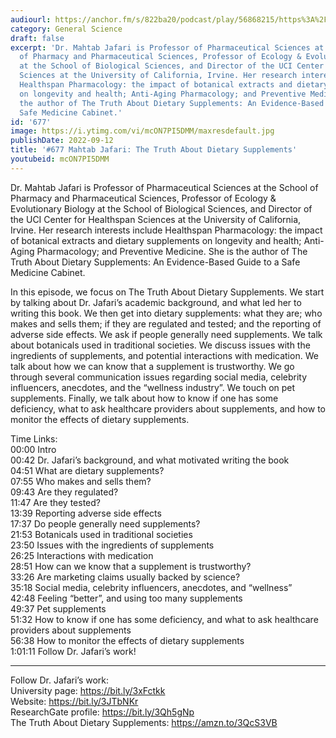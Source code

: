 ```yaml
---
audiourl: https://anchor.fm/s/822ba20/podcast/play/56868215/https%3A%2F%2Fd3ctxlq1ktw2nl.cloudfront.net%2Fstaging%2F2022-7-30%2Fc3b1952a-fa95-6a98-aa43-39d0ff462336.m4a
category: General Science
draft: false
excerpt: 'Dr. Mahtab Jafari is Professor of Pharmaceutical Sciences at the School
  of Pharmacy and Pharmaceutical Sciences, Professor of Ecology & Evolutionary Biology
  at the School of Biological Sciences, and Director of the UCI Center for Healthspan
  Sciences at the University of California, Irvine. Her research interests include
  Healthspan Pharmacology: the impact of botanical extracts and dietary supplements
  on longevity and health; Anti-Aging Pharmacology; and Preventive Medicine. She is
  the author of The Truth About Dietary Supplements: An Evidence-Based Guide to a
  Safe Medicine Cabinet.'
id: '677'
image: https://i.ytimg.com/vi/mcON7PI5DMM/maxresdefault.jpg
publishDate: 2022-09-12
title: '#677 Mahtab Jafari: The Truth About Dietary Supplements'
youtubeid: mcON7PI5DMM
---
```

<div class="timelinks">

Dr. Mahtab Jafari is Professor of Pharmaceutical Sciences at the School of Pharmacy and Pharmaceutical Sciences, Professor of Ecology & Evolutionary Biology at the School of Biological Sciences, and Director of the UCI Center for Healthspan Sciences at the University of California, Irvine. Her research interests include Healthspan Pharmacology: the impact of botanical extracts and dietary supplements on longevity and health; Anti-Aging Pharmacology; and Preventive Medicine. She is the author of The Truth About Dietary Supplements: An Evidence-Based Guide to a Safe Medicine Cabinet.

In this episode, we focus on The Truth About Dietary Supplements. We start by talking about Dr. Jafari’s academic background, and what led her to writing this book. We then get into dietary supplements: what they are; who makes and sells them; if they are regulated and tested; and the reporting of adverse side effects. We ask if people generally need supplements. We talk about botanicals used in traditional societies. We discuss issues with the ingredients of supplements, and potential interactions with medication. We talk about how we can know that a supplement is trustworthy. We go through several communication issues regarding social media, celebrity influencers, anecdotes, and the “wellness industry”. We touch on pet supplements. Finally, we talk about how to know if one has some deficiency, what to ask healthcare providers about supplements, and how to monitor the effects of dietary supplements.

Time Links:  
<time>00:00</time> Intro  
<time>00:42</time> Dr. Jafari’s background, and what motivated writing the book  
<time>04:51</time> What are dietary supplements?  
<time>07:55</time> Who makes and sells them?  
<time>09:43</time> Are they regulated?  
<time>11:47</time> Are they tested?  
<time>13:39</time> Reporting adverse side effects  
<time>17:37</time> Do people generally need supplements?  
<time>21:53</time> Botanicals used in traditional societies  
<time>23:50</time> Issues with the ingredients of supplements  
<time>26:25</time> Interactions with medication  
<time>28:51</time> How can we know that a supplement is trustworthy?  
<time>33:26</time> Are marketing claims usually backed by science?  
<time>35:18</time> Social media, celebrity influencers, anecdotes, and “wellness”  
<time>42:48</time> Feeling “better”, and using too many supplements  
<time>49:37</time> Pet supplements  
<time>51:32</time> How to know if one has some deficiency, and what to ask healthcare providers about supplements  
<time>56:38</time> How to monitor the effects of dietary supplements  
<time>1:01:11</time> Follow Dr. Jafari’s work!

---

Follow Dr. Jafari’s work:  
University page: https://bit.ly/3xFctkk  
Website: https://bit.ly/3JTbNKr  
ResearchGate profile: https://bit.ly/3Qh5gNp  
The Truth About Dietary Supplements: https://amzn.to/3QcS3VB
</div>

